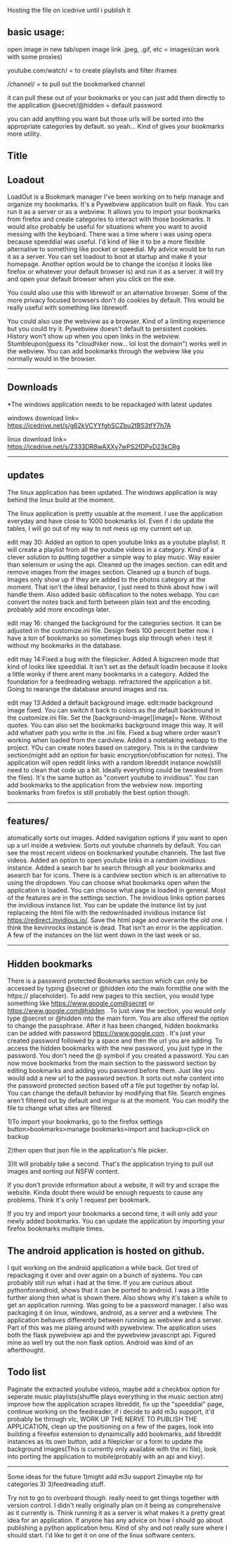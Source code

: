 Hosting the file on icedrive until i publish it

basic usage:
----------------
open image in new tab/open image link .jpeg, .gif, etc = images(can work with some proxies)

youtube.com/watch/ = to create playlists and filter iframes

/channel/ = to pull out the bookmarked channel

it can pull these out of your bookmarks or you can just add them directly to the application
@secret/@hidden = default password

you can add anything you want but those urls will be sorted into the appropriate categories by default. so yeah... Kind of gives your bookmarks more utility. 

Title
-------
Loadout
-------

LoadOut is a Bookmark manager I've been working on to help manage and organize my bookmarks. It's a Pywebview application built on flask. You can run it as a server or as a webview.  It allows you to import your bookmarks from firefox and create categories to interact with those bookmarks. It would also probably be useful for situations where you want to avoid messing with the keyboard. There was a time where i was using opera because speeddial was useful. I'd kind of like it to be a more flexible alternative to something like pocket or speedial. My advice would be to run it as a server. You can set loadout to boot at startup and make it your homepage.  Another option would be to change the icon(so it looks like firefox or whatever your default browser is) and run it as a server. it will try and open your default browser when you click on the exe.

You could also use this with librewolf or an alternative browser. Some of the more privacy focused browsers don't do cookies by default. This would be really useful with something like librewolf.

You could also use the webview as a browser. Kind of a limiting experience but you could try it. Pywebview doesn't default to persistent cookies. History won't show up when you open links in the webview. Stumbleupon(guess its "cloudhiker now... lol lost the domain") works well in the webview. You can add bookmarks through the webview like you normally would in the browser.


-------------------------------------------
Downloads
-------------------------------------------
*The windows application needs to be repackaged with latest updates

windows 
download link= https://icedrive.net/s/g62kVCYYfghSCZbu2fB53tfY7h7A

linux 
download link= https://icedrive.net/s/Z333DR8wAXXy7wPS2fDPvD23kCRg


----------------------------------------
 updates
-----------------------------------------
The linux application has been updated. The windows application is way behind the linux build at the moment. 

The linux application is pretty usuable at the moment. I use the application everyday and have close to 1000 bookmarks lol. Even if i do update the tables, I will go out of my way to not mess up my current set up. 

edit may 30: Added an option to open youtube links as a youtube playlist. It will create a playlist from all the youtube videos in a category. Kind of a clever solution to putting together a simple way to play music. Way easier than selenium or using the api. Cleaned up the images section. can edit and remove images from the images section. Cleaned up a bunch of bugs. Images only show up if they are added to the photos category at the moment. That isn't the ideal behavior, I just need to think about how i will handle them. Also added basic obfiscation to the notes webapp. You can convert the notes back and forth between plain text and the encoding. probably add more encodings later.

edit may 16: changed the background for the categories section. It can be adjusted in the customize.ini file. Design feels 100 percent better now. I have a ton of bookmarks so sometimes bugs slip through when i test it without my bookmarks in the database.

edit may 14:Fixed a bug with the filepicker. Added A bigscreen mode that kind of looks like speeddial. It isn't set as the default loadin because it looks a little wonky if there arent many bookmarks in a category. Added the foundation for a feedreading webapp. refractored the application a bit. Going to rearange the database around images and rss. 

edit may 13:Added a default background image. edit:made background image fixed. You can switch it back to colors as the default backtround in the customize.ini file. Set the [background-image][image]= None. Without quotes. You can also set the bookmarks background image this way. It will add whatver path you write in the .ini file. Fixed a bug where order wasn't working when loaded from the cardview. Added a notetaking webapp to the project. YOu can create notes based on category. This is in the cardview section(might add an option for basic encryption/obfiscation for notes). The application will open reddit links with a random libreddit instance now(still need to clean that code up a bit. Ideally everything could be tweaked from the files). It's the same button as "convert youtube to invidious". You can add bookmarks to the application from the webview now. importing bookmarks from firefox is still probably the best option though. 


-------
features/
-------
atomatically sorts out images. Added navigation options if you want to open up a url inside a webview. Sorts out youtube channels by default. You can see the most recent videos on bookmarked youtube channels. The last five videos. Added an option to open youtube links in a random invidious instance. Added a search bar to search through all your bookmarks and asearch bar for icons. There is a cardview section which is an alternative to using the dropdown. You can choose what bookmarks open when the application is loaded. You can choose what page is loaded in general. Most of the features are in the settings section. The invidious links option parses the invidious instance list. You can be update the instance list by just replaceing the html file with the redownloaded invidious instance list https://redirect.invidious.io/. Save the html page and overwrite the old one. I think the kevinrocks instance is dead. That isn't an error in the application. A few of the instances on the list went down in the last week or so.



-------------------------------------------
Hidden bookmarks
-------------------------------------------
There is a password protected Bookmarks section which can only be accessed by typing @secret or @hidden into the main form(the one with the https:// placeholder). To add new pages to this section, you would type something like https://www.google.com@secret or https://www.google.com@hidden . To just view the section, you would only type @secret or @hidden into the main form. You are also offered the option to change the passphrase. After it has been changed, hidden bookmarks can be added with   password https://www.google.com  . It's just your created password followed by a space and then the url you are adding. To access the hidden bookmarks with the new password, you just type in the password. You don't need the @ symbol if you created a password. You can now move bookmarks from the main section to the password section by editing bookmarks and adding you password before them. Just like you would add a new url to the password section. It sorts out nsfw content into the password protected section based off a file put together by nofap lol. You can change the default behavior by modifying that file. Search engines aren't filtered out by default and imgur is at the moment. You can modify the file to change what sites are filtered.

1)To import your bookmarks, go to the firefox settings button>bookmarks>manage bookmarks>import and backup>click on backup

2)then open that json file in the application's file picker.

3)It will probably take a second. That's the application trying to pull out images and sorting out NSFW content.

If you don't provide information about a website, it will try and scrape the website. Kinda doubt there would be enough requests to cause any problems. Think it's only 1 request per bookmark.

If you try and import your bookmarks a second time, it will only add your newly added bookmarks. You can update the application by importing your firefox bookmarks multiple times. 




The android application is hosted on github.
----------------------------------------
I quit working on the android application a while back. Got tired of repackaging it over and over again on a bunch of systems. You can probably still run what i had at the time. If you are curious about pythonforandroid, shows that it can be ported to android. I was a little further along then what is shown there. Also shows why it's taken a while to get an application running. Was going to be a password manager. I also was packaging it on linux, windows, android, as a server and a webview. The application behaves differently between running as webview and a server. Part of this was me plaing around with pywebview. The application uses both the flask pywebview api and the pywebview javascript api. Figured mine as well try out the non flask option. Android was kind of an afterthought.

Todo list
----------------------------------------------
Paginate the extracted youtube videos, maybe add a checkbox option for seperate music playlists(shuffle plays everything in the music section atm) improve how the application scrapes libreddit, fix up the "speeddial" page, continue working on the feedreader, if i decide to add m3u support, it'd probably be through vlc, WORK UP THE NERVE TO PUBLISH THE APPLICATION, clean up the positioning on a few of the pages, look into building a fireefox extension to dynaimically add bookmarks, add libreddit instances as its own button, add a filepicker or a form to update the background images(This is currently only available with the ini file), look into porting the application to mobile(probably with an api and kivy).

----------------------
Some ideas for the future
1)might add m3u support
2)maybe nlp for categories 3) 
3)feedreading stuff.


Try not to go to overboard though.
really need to get things together with version control. I didn't really originally plan on it being as comprehensive as it currently is. Think running it as a server is what makes it a pretty great idea for an application. If anyone has any advice on how I should go about publishing a python application hmu. Kind of shy and not really sure where I should start. I'd like to get it on one of the linux software centers.


